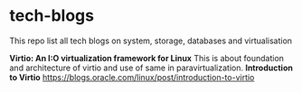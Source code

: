 # tech-blogs
This repo list all tech blogs on system, storage, databases and virtualisation


 **Virtio: An I:O virtualization framework for Linux**
   This is about foundation and architecture of virtio and use of same in paravirtualization.
 **Introduction to Virtio**
   https://blogs.oracle.com/linux/post/introduction-to-virtio

